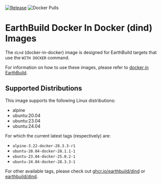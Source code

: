 [![Release](https://github.com/earthbuild/dind/actions/workflows/release.yml/badge.svg)](https://github.com/earthbuild/dind/actions/workflows/release.yml) ![Docker Pulls](https://img.shields.io/docker/pulls/earthbuild/dind)

# EarthBuild Docker In Docker (dind) Images

The `dind` (docker-in-docker) image is designed for EarthBuild targets that use the `WITH DOCKER` command.

For information on how to use these images, please refer to [docker in EarthBuild](https://docs.earthly.dev/docs/guides/docker-in-earthly).

## Supported Distributions

This image supports the following Linux distributions:
* alpine
* ubuntu:20.04
* ubuntu:23.04
* ubuntu:24.04

For which the current latest tags (respectively) are:
* `alpine-3.22-docker-28.3.3-r1`
* `ubuntu-20.04-docker-28.1.1-1`
* `ubuntu-23.04-docker-25.0.2-1`
* `ubuntu-24.04-docker-28.3.3-1`

For other available tags, please check out [ghcr.io/earthbuild/dind](https://github.com/earthbuild/dind/pkgs/container/dind/versions?filters%5Bversion_type%5D=tagged) or [earthbuild/dind](https://hub.docker.com/r/earthbuild/dind/tags).


